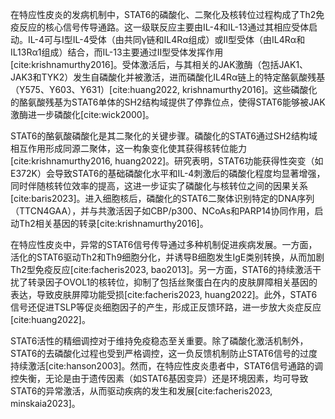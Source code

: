 在特应性皮炎的发病机制中，STAT6的磷酸化、二聚化及核转位过程构成了Th2免疫反应的核心信号传导通路。这一级联反应主要由IL-4和IL-13通过其相应受体启动。IL-4可与I型IL-4受体（由共同γ链和IL4Rα组成）或II型受体（由IL4Rα和IL13Rα1组成）结合，而IL-13主要通过II型受体发挥作用[cite:krishnamurthy2016]。受体激活后，与其相关的JAK激酶（包括JAK1、JAK3和TYK2）发生自磷酸化并被激活，进而磷酸化IL4Rα链上的特定酪氨酸残基（Y575、Y603、Y631）[cite:huang2022, krishnamurthy2016]。这些磷酸化的酪氨酸残基为STAT6单体的SH2结构域提供了停靠位点，使得STAT6能够被JAK激酶进一步磷酸化[cite:wick2000]。

STAT6的酪氨酸磷酸化是其二聚化的关键步骤。磷酸化的STAT6通过SH2结构域相互作用形成同源二聚体，这一构象变化使其获得核转位能力[cite:krishnamurthy2016, huang2022]。研究表明，STAT6功能获得性突变（如E372K）会导致STAT6的基础磷酸化水平和IL-4刺激后的磷酸化程度均显著增强，同时伴随核转位效率的提高，这进一步证实了磷酸化与核转位之间的因果关系[cite:baris2023]。进入细胞核后，磷酸化的STAT6二聚体识别特定的DNA序列（TTCN4GAA），并与共激活因子如CBP/p300、NCoAs和PARP14协同作用，启动Th2相关基因的转录[cite:krishnamurthy2016]。

在特应性皮炎中，异常的STAT6信号传导通过多种机制促进疾病发展。一方面，活化的STAT6驱动Th2和Th9细胞分化，并诱导B细胞发生IgE类别转换，从而加剧Th2型免疫反应[cite:facheris2023, bao2013]。另一方面，STAT6的持续激活干扰了转录因子OVOL1的核转位，抑制了包括丝聚蛋白在内的皮肤屏障相关基因的表达，导致皮肤屏障功能受损[cite:facheris2023, huang2022]。此外，STAT6信号还促进TSLP等促炎细胞因子的产生，形成正反馈环路，进一步放大炎症反应[cite:huang2022]。

STAT6活性的精细调控对于维持免疫稳态至关重要。除了磷酸化激活机制外，STAT6的去磷酸化过程也受到严格调控，这一负反馈机制防止STAT6信号的过度持续激活[cite:hanson2003]。然而，在特应性皮炎患者中，STAT6信号通路的调控失衡，无论是由于遗传因素（如STAT6基因变异）还是环境因素，均可导致STAT6的异常激活，从而驱动疾病的发生和发展[cite:facheris2023, minskaia2023]。